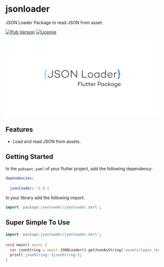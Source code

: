 # jsonloader

JSON Loader Package to read JSON from asset.

[![Pub Version](https://img.shields.io/pub/v/jsonloader)](https://pub.dev/packages/jsonloader)
[![License](https://img.shields.io/github/license/CoderJava/flutter-jsonloader)](https://opensource.org/licenses/MIT)

![Logo Flutter JSON LOADER](https://github.com/CoderJava/flutter-jsonloader/blob/master/logo_package.png "Logo Flutter JSON Loader")

## Features

* Load and read JSON from assets.

## Getting Started

In the `pubspec.yaml` of your flutter project, add the following dependency:

```yaml
dependencies:
  ...
  jsonloader: ^1.0.1
```

In your library add the following import:

```dart
import 'package:jsonloader/jsonloader.dart';
```

## Super Simple To Use
```dart
import 'package:jsonloader/jsonloader.dart';

void main() async {
  var jsonString = await JSONLoader().getJsonAsString('assets/login_response.json');
  print('jsonString: $jsonString');
}
```
